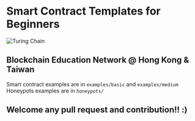 # Smart Contract Templates for Beginners 
![Turing Chain](https://imgur.com/2OBWA4U.png)
## Blockchain Education Network @ Hong Kong & Taiwan
Smart contract examples are in `examples/basic` and `examples/medium`
Honeypots examples are in `honeypots/`

## Welcome any pull request and contribution!! :)

